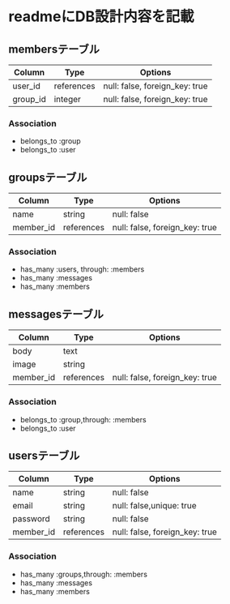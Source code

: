 # readmeにDB設計内容を記載

## membersテーブル

|Column|Type|Options|
|------|----|-------|
|user_id|references|null: false, foreign_key: true|
|group_id|integer|null: false, foreign_key: true|


### Association
- belongs_to :group
- belongs_to :user



## groupsテーブル

|Column|Type|Options|
|------|----|-------|
|name|string|null: false|
|member_id|references|null: false, foreign_key: true|

### Association
- has_many :users, through: :members
- has_many :messages
- has_many :members


## messagesテーブル

|Column|Type|Options|
|------|----|-------|
|body|text|
|image|string|
|member_id|references|null: false, foreign_key: true|



### Association
- belongs_to :group,through: :members
- belongs_to :user

## usersテーブル

|Column|Type|Options|
|------|----|-------|
|name|string|null: false|
|email|string|null: false,unique: true|
|password|string|null: false|
|member_id|references|null: false, foreign_key: true|

### Association
- has_many :groups,through: :members
- has_many :messages
- has_many :members

